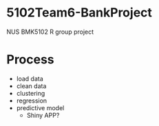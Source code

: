 # 5102Team6-BankProject
NUS BMK5102 R group project

# Process
- load data
- clean data
- clustering
- regression
- predictive model
  - Shiny APP?
